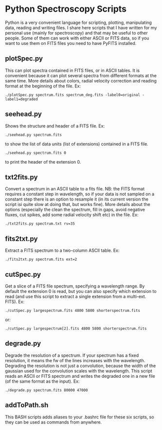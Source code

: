 Python Spectroscopy Scripts
===========================


Python is a very convenient language for scripting, plotting, manipulating data, reading and writing files. I share here scripts that I have written for my personal use (mainly for spectroscopy) and that may be useful to other people. Some of them can work with either ASCII or FITS data, so if you want to use them on FITS files you need to have PyFITS installed.


plotSpec.py
-----------
This can plot spectra contained in FITS files, or in ASCII tables. It is convenient because it can plot several spectra from different formats at the same time. More details about colors, radial velocity correction and reading format at the beginning of the file. Ex:

    ./plotSpec.py spectrum.fits spectrum_deg.fits -label0=original -label1=degraded


seehead.py
-----------
Shows the structure and header of a FITS file. Ex:

    ./seehead.py spectrum.fits

to show the list of data units (list of extensions) contained in a FITS file.

    ./seehead.py spectrum.fits 0

to print the header of the extension 0.


txt2fits.py
-----------
Convert a spectrum in an ASCII table to a fits file. NB: the FITS format requires a constant step in wavelength, so if your data is not sampled on a constant step there is an option to resample it (in its current version the script isi quite slow at doing that, but works fine). More details about the options (especially the clean the spectrum, fill in gaps, avoid negative fluxes, cut spikes, add some radial velocity shift etc) in the file. Ex:

    ./txt2fits.py spectrum.txt rv=35 


fits2txt.py
-----------
Extract a FITS spectrum to a two-column ASCII table. Ex:

    ./fits2txt.py spectrum.fits ext=2


cutSpec.py
-----------
Get a slice of a FITS file spectrum, specifying a wavelength range. By default the extension 0 is read, but you can also specify which extension to read (and use this script to extract a single extension from a multi-ext. FITS). Ex:

    ./cutSpec.py largespectrum.fits 4800 5800 shorterspectrum.fits

or:

    ./cutSpec.py largespectrum[2].fits 4800 5800 shorterspectrum.fits


degrade.py
----------
Degrade the resolution of a spectrum. If your spectrum has a fixed resolution, it means the fw of the lines increases with the wavelength. Degrading the resolution is not just a convolution, because the width of the gaussian used for the convolution scales with the wavelength. This script reads an ASCII or FITS spectrum and writes the degraded one in a new file (of the same format as the input). Ex:

    ./degrade.py spectrum.fits 80000 47000


addToPath.sh
----------
This BASH scripts adds aliases to your .bashrc file for these six scripts, so they can be used as commands from anywhere.
